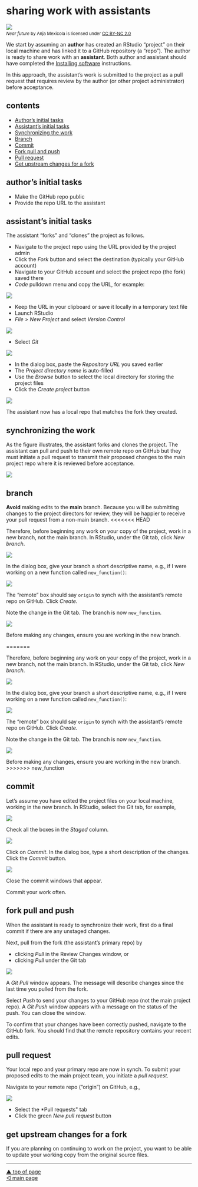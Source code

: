 sharing work with assistants
================

![](../resources/near-future.jpg) <small> <br> <i>Near future</i> by
Anja Mexicola is licensed under
<a href="https://creativecommons.org/licenses/by-nc/2.0/legalcode">CC
BY-NC 2.0</a> <br> </small>

We start by assuming an **author** has created an RStudio “project” on
their local machine and has linked it to a GitHub repository (a “repo”).
The author is ready to share work with an **assistant**. Both author and
assistant should have completed the [Installing
software](p001-install-software.md) instructions.

In this approach, the assistant’s work is submitted to the project as a
pull request that requires review by the author (or other project
administrator) before acceptance.

## contents

-   [Author’s initial tasks](#authors-initial-tasks)
-   [Assistant’s initial tasks](#assistants-initial-tasks)
-   [Synchronizing the work](#synchronizing-the-work)
-   [Branch](#branch)
-   [Commit](#commit)  
-   [Fork pull and push](#fork-pull-and-push)
-   [Pull request](#pull-request)
-   [Get upstream changes for a fork](#get-upstream-changes-for-a-fork)

## author’s initial tasks

-   Make the GitHub repo public  
-   Provide the repo URL to the assistant

## assistant’s initial tasks

The assistant “forks” and “clones” the project as follows.

-   Navigate to the project repo using the URL provided by the project
    admin
-   Click the *Fork* button and select the destination (typically your
    GitHub account)  
-   Navigate to your GitHub account and select the project repo (the
    fork) saved there
-   *Code* pulldown menu and copy the URL, for example:

![](../resources/git-collab-001.png)

-   Keep the URL in your clipboard or save it locally in a temporary
    text file
-   Launch RStudio
-   *File &gt; New Project* and select *Version Control*

![](../resources/git-collab-002.png)

-   Select *Git*

![](../resources/git-collab-003.png)

-   In the dialog box, paste the *Repository URL* you saved earlier
-   The *Project directory name* is auto-filled
-   Use the *Browse* button to select the local directory for storing
    the project files
-   Click the *Create project* button

![](../resources/git-collab-004.png)

The assistant now has a local repo that matches the fork they created.

## synchronizing the work

As the figure illustrates, the assistant forks and clones the project.
The assistant can pull and push to their own remote repo on GitHub but
they must initiate a pull request to transmit their proposed changes to
the main project repo where it is reviewed before acceptance.

![](../resources/git-collab-010.png)

## branch

**Avoid** making edits to the **main** branch. Because you will be
submitting changes to the project directors for review, they will be
happier to receive your pull request from a non-main branch.
&lt;&lt;&lt;&lt;&lt;&lt;&lt; HEAD

Therefore, before beginning any work on your copy of the project, work
in a new branch, not the main branch. In RStudio, under the Git tab,
click *New branch*.

![](../resources/git-collab-012.png)

In the dialog box, give your branch a short descriptive name, e.g., if I
were working on a new function called `new_function()`:

![](../resources/git-collab-013.png)

The “remote” box should say `origin` to synch with the assistant’s
remote repo on GitHub. Click *Create.*

Note the change in the Git tab. The branch is now `new_function`.

![](../resources/git-collab-014.png)

Before making any changes, ensure you are working in the new branch.

=======

Therefore, before beginning any work on your copy of the project, work
in a new branch, not the main branch. In RStudio, under the Git tab,
click *New branch*.

![](../resources/git-collab-012.png)

In the dialog box, give your branch a short descriptive name, e.g., if I
were working on a new function called `new_function()`:

![](../resources/git-collab-013.png)

The “remote” box should say `origin` to synch with the assistant’s
remote repo on GitHub. Click *Create.*

Note the change in the Git tab. The branch is now `new_function`.

![](../resources/git-collab-014.png)

Before making any changes, ensure you are working in the new branch.
&gt;&gt;&gt;&gt;&gt;&gt;&gt; new\_function

## commit

Let’s assume you have edited the project files on your local machine,
working in the new branch. In RStudio, select the Git tab, for example,

![](../resources/git-collab-006.png)

Check all the boxes in the *Staged* column.

![](../resources/git-collab-007.png)

Click on *Commit*. In the dialog box, type a short description of the
changes. Click the *Commit* button.

![](../resources/git-collab-008.png)

Close the commit windows that appear.

Commit your work often.

## fork pull and push

When the assistant is ready to synchronize their work, first do a final
commit if there are any unstaged changes.

Next, pull from the fork (the assistant’s primary repo) by

-   clicking *Pull* in the Review Changes window, or
-   clicking *Pull* under the Git tab

![](../resources/git-collab-011.png)

A *Git Pull* window appears. The message will describe changes since the
last time you pulled from the fork.

Select *Push* to send your changes to your GitHub repo (not the main
project repo). A *Git Push* window appears with a message on the status
of the push. You can close the window.

To confirm that your changes have been correctly pushed, navigate to the
GitHub fork. You should find that the remote repository contains your
recent edits.

## pull request

Your local repo and your primary repo are now in synch. To submit your
proposed edits to the main project team, you initiate a *pull request*.

Navigate to your remote repo (“origin”) on GitHub, e.g.,

![](../resources/git-collab-015.png)

-   Select the \*Pull requests" tab
-   Click the green *New pull request* button

## get upstream changes for a fork

If you are planning on continuing to work on the project, you want to be
able to update your working copy from the original source files.

------------------------------------------------------------------------

<a href="#top">▲ top of page</a>  
[◁ main page](../README.md)
